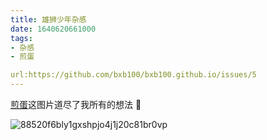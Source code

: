 ```yaml
---
title: 雄狮少年杂感
date: 1640620661000
tags:
- 杂感
- 煎蛋

url:https://github.com/bxb100/bxb100.github.io/issues/5
---
```

[煎蛋](http://jandan.net/t/5118460)这图片道尽了我所有的想法 🤣 

![88520f6bly1gxshpjo4j1j20c81br0vp](https://user-images.githubusercontent.com/20685961/147487831-a8feebcf-f0ea-4816-b9ce-9ef6a1d8c895.jpg)
